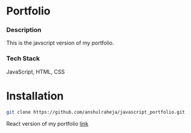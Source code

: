 # Portfolio

### Description

This is the javscript version of my portfolio.

### Tech Stack

JavaScript, HTML, CSS


# Installation

```bash
git clone https://github.com/anshulraheja/javascript_portfolio.git
```

React version of my portfolio [link](https://github.com/anshulraheja/portfolio)

